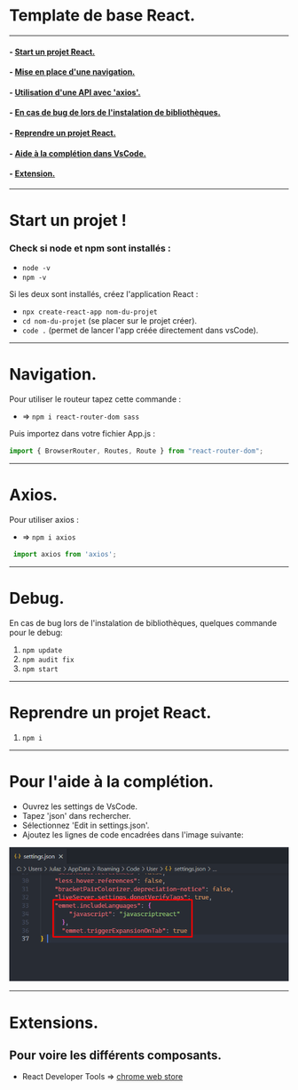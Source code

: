 # Template de base React.

----------------------
#### - [Start un projet React.](#start)
#### - [Mise en place d'une navigation.](#nav)
#### - [Utilisation d'une API avec 'axios'.](#axios)
#### - [En cas de bug de lors de l'instalation de bibliothèques.](#debug)
#### - [Reprendre un projet React.](#reprendre)
#### - [Aide à la complétion dans VsCode.](#completion)
#### - [Extension.](#extension)
----------------------- 

# <a name= "start">Start un projet !</a>

### Check si node et npm sont installés : 
 - ``node -v``  
 - ``npm -v``

Si les deux sont installés, créez l'application React :
- ``npx create-react-app nom-du-projet``
- ``cd nom-du-projet`` (se placer sur le projet créer).
- ``code .`` (permet de lancer l'app créée directement dans vsCode).

--------------------------------- 

# <a name="nav">Navigation.</a>
Pour utiliser le routeur tapez cette commande :
- => ``npm i react-router-dom sass``
  

Puis importez dans votre fichier App.js :
```js
import { BrowserRouter, Routes, Route } from "react-router-dom";
```

---------------------------------- 


# <a name="axios">Axios.</a>
Pour utiliser axios :
- => ``npm i axios``
```js
 import axios from 'axios';
```

---------------------------------- 


# <a name="debug">Debug.</a>
En cas de bug lors de l'instalation de bibliothèques, quelques commande pour le debug:
1. ``npm update``
2. ``npm audit fix``
3. ``npm start``


---------------------------------- 


# <a name="reprendre">Reprendre un projet React.</a> 

1. ``npm i``


---------------------------------- 


# <a name= "completion">Pour l'aide à la complétion.</a>
- Ouvrez les settings de VsCode.
- Tapez 'json' dans rechercher.
- Sélectionnez 'Edit in settings.json'.
- Ajoutez les lignes de code encadrées dans l'image suivante:   

![step one](src/plugin.png)  


----------------------------------  


# <a name= "extension">Extensions.</a>
## Pour voire les différents composants.
- React Developer Tools => [chrome web store](https://chrome.google.com/webstore/detail/react-developer-tools/fmkadmapgofadopljbjfkapdkoienihi)


